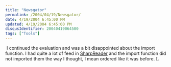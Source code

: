 ```yaml
---
title: "Newsgator"
permalink: /2004/04/19/Newsgator/
date: 4/19/2004 6:45:00 PM
updated: 4/19/2004 6:45:00 PM
disqusIdentifier: 20040419064500
tags: ["Tools"]
---
```

<div class="Section1">


 I continued the evaluation and was a bit disappointed about the import function. I had quite a lot of feed in [SharpReader](http://www.sharpreader.net/ "http://www.sharpreader.net/") and the import function did not imported them the way I thought, I mean ordered like it was before. <span style="FONT-FAMILY: Wingdings">L</span>
<!-- more -->
</div>
